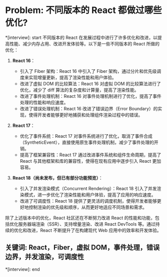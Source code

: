 # Problem: 不同版本的 React 都做过哪些优化?

*[interview]: start
不同版本的 React 在发展过程中进行了许多优化和改进，以提高性能、减少内存占用、改进开发体验等。以下是一些不同版本的 React 所做的优化：

1. **React 16**：
   - 引入了 Fiber 架构：React 16 中引入了 Fiber 架构，通过分片和优先级调度来实现增量更新，提高了渲染性能和用户体验。
   - 改进了虚拟 DOM 的比较算法：React 16 对虚拟 DOM 的比较算法进行了优化，减少了 diff 算法的复杂度和计算量，提高了渲染性能。
   - 改进了事件处理机制：React 16 对事件处理机制进行了优化，提高了事件处理的性能和响应速度。
   - 改进了错误处理机制：React 16 改进了错误边界（Error Boundary）的实现，使得开发者能够更好地捕获和处理组件渲染过程中的错误。

2. **React 17**：
   - 优化了事件系统：React 17 对事件系统进行了优化，取消了事件合成（SyntheticEvent），直接使用原生事件处理机制，减少了事件处理的开销。
   - 提高了框架兼容性：React 17 通过改进事件系统和组件生命周期，提高了 React 与其他框架和库的兼容性，使得在现有应用中逐步引入 React 更加容易。

3. **React 18（尚未发布，但已有部分功能预览）**：
   - 引入了并发渲染模式（Concurrent Rendering）：React 18 引入了并发渲染模式，进一步优化了渲染性能和用户体验，提高了应用的响应速度。
   - 改进了可调度性：React 18 提供了更灵活的调度机制，使得开发者能够更好地控制渲染的优先级和顺序，从而更好地适应不同场景和需求。

除了上述版本中的优化，React 社区还在不断努力改进 React 的性能和功能，包括优化服务器端渲染（SSR）、支持增量渲染、改进 React DevTools 等。通过持续的优化和改进，React 不断提升了在构建现代 Web 应用中的效率和开发体验。

## 关键词: React，Fiber，虚拟 DOM，事件处理，错误边界，并发渲染，可调度性
*[interview]: end
